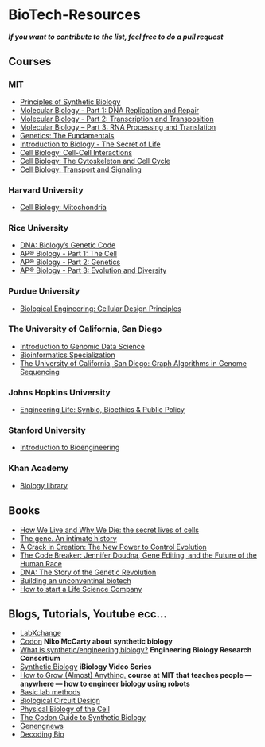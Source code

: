 # BioTech-Resources

***If you want to contribute to the list, feel free to do a pull request***

## Courses
### MIT
- [Principles of Synthetic Biology](https://www.edx.org/course/principles-of-synthetic-biology?index=product_value_experiment_a&queryID=e7fe68b36939b714ce7681c27effbf75&position=2)
- [Molecular Biology - Part 1: DNA Replication and Repair](https://www.edx.org/course/molecular-biology-part-1-dna-replication-and-repair?index=product_value_experiment_a&queryID=4c37250f1906fa6f8bf3801de82d0859&position=15)
- [Molecular Biology - Part 2: Transcription and Transposition](https://www.edx.org/course/molecular-biology-part-2-transcription-and-transposition?index=product_value_experiment_a&queryID=7e3cae1e665062a33a3bee191c20b723&position=15)
- [Molecular Biology – Part 3: RNA Processing and Translation](https://www.edx.org/course/molecular-biology-part-3-rna-processing-and-transl?index=product_value_experiment_a&queryID=7e3cae1e665062a33a3bee191c20b723&position=20)
- [Genetics: The Fundamentals](https://www.edx.org/course/genetics-part-1?index=product_value_experiment_a&queryID=32827d49dcabd7112aa0001dac3056c3&position=7)
- [Introduction to Biology - The Secret of Life](https://www.edx.org/course/introduction-to-biology-the-secret-of-life-3?index=product_value_experiment_a&queryID=745b98c9b53651ddfa299a3d50c9a1e0&position=21)
- [Cell Biology: Cell-Cell Interactions](https://www.edx.org/course/cell-biology-3?index=product_value_experiment_a&queryID=7e3cae1e665062a33a3bee191c20b723&position=5)
- [Cell Biology: The Cytoskeleton and Cell Cycle](https://www.edx.org/course/cell-biology-2?index=product_value_experiment_a&queryID=7e3cae1e665062a33a3bee191c20b723&position=21)
- [Cell Biology: Transport and Signaling](https://www.edx.org/course/cell-biology-transport?index=product_value_experiment_a&queryID=7e3cae1e665062a33a3bee191c20b723&position=22)

### Harvard University
- [Cell Biology: Mitochondria](https://www.edx.org/course/cell-biology-mitochondria?index=product_value_experiment_a&queryID=4c37250f1906fa6f8bf3801de82d0859&position=12)

### Rice University
- [DNA: Biology’s Genetic Code](https://www.edx.org/course/dna-biologys-genetic-code?index=product_value_experiment_a&queryID=32827d49dcabd7112aa0001dac3056c3&position=17)
- [AP® Biology - Part 1: The Cell](https://www.edx.org/course/ap-biology-part-1-the-cell?index=product_value_experiment_a&queryID=7e3cae1e665062a33a3bee191c20b723&position=12)
- [AP® Biology - Part 2: Genetics](https://www.edx.org/course/ap-biology-part-2-genetics?index=product_value_experiment_a&queryID=d17f2612cc674d65f95cb37941586371&position=18)
- [AP® Biology - Part 3: Evolution and Diversity](https://www.edx.org/course/ap-biology-part-3-evolution-and-diversity?index=product_value_experiment_a&queryID=d17f2612cc674d65f95cb37941586371&position=24)

### Purdue University
- [Biological Engineering: Cellular Design Principles](https://www.edx.org/course/biological-engineering-cellular-design-principles?index=product_value_experiment_a&queryID=452fb414b7d924ef4536e3afe5eb8dd5&position=21)

### The University of California, San Diego
- [Introduction to Genomic Data Science](https://www.edx.org/course/introduction-to-genomic-data-science?index=product_value_experiment_a&queryID=7e3cae1e665062a33a3bee191c20b723&position=11)
- [Bioinformatics Specialization](https://www.coursera.org/specializations/bioinformatics)
- [The University of California, San Diego: Graph Algorithms in Genome Sequencing
](https://www.edx.org/learn/computer-programming/the-university-of-california-san-diego-graph-algorithms-in-genome-sequencing)

### Johns Hopkins University
- [Engineering Life: Synbio, Bioethics & Public Policy](https://www.coursera.org/learn/synbioethics)

### Stanford University
- [Introduction to Bioengineering](https://introbioe.stanford.edu/lectures-interviews)

### Khan Academy
- [Biology library](https://www.khanacademy.org/science/biology)

## Books

- [How We Live and Why We Die: the secret lives of cells](https://www.amazon.co.uk/How-We-Live-Why-Die/dp/0571239129)
- [The gene. An intimate history](https://www.amazon.it/gp/product/0099584573/)
- [A Crack in Creation: The New Power to Control Evolution](https://www.amazon.it/gp/product/1784702765/)
- [The Code Breaker: Jennifer Doudna, Gene Editing, and the Future of the Human Race](https://www.amazon.it/gp/product/B08G1XNG7J/)
- [DNA: The Story of the Genetic Revolution](https://www.amazon.it/gp/product/1784758043/)
- [Building an unconventinal biotech](https://www.amazon.com/Building-Unconventional-Biotech-Blaise-Lippa/dp/0998203440)
- [How to start a Life Science Company](https://www.amazon.com/Start-Life-Science-Company-Comprehensive/dp/0648142329/ref=sr_1_1?crid=7FNHD0KLPEMY&keywords=how+to+start+a+life+science+company&qid=1693829050&s=books&sprefix=how+to+start+a+life+science+compan%2Cstripbooks-intl-ship%2C267&sr=1-1)

## Blogs, Tutorials, Youtube ecc...
- [LabXchange](https://www.labxchange.org/)
- [Codon](https://www.codonmag.com/) **Niko McCarty about synthetic biology**
- [What is synthetic/engineering biology?](https://ebrc.org/what-is-synbio/) **Engineering Biology Research Consortium**
- [Synthetic Biology](https://www.ibiology.org/playlists/synthetic-biology/) **iBiology Video Series**
- [How to Grow (Almost) Anything.](https://htgaa2022.notion.site/HTGAA-2022-d39e5560ad83483ab87d415f085b60c6) **course at MIT that teaches people — anywhere — how to engineer biology using robots**
- [Basic lab methods](https://www.youtube.com/@csberg5856/videos)
- [Biological Circuit Design](https://biocircuits.github.io/)
- [Physical Biology of the Cell](http://www.rpgroup.caltech.edu/aph161/syllabus)
- [The Codon Guide to Synthetic Biology](https://www.readcodon.com/p/synbio-guide)
- [Genengnews](https://www.genengnews.com/)
- [Decoding Bio](https://www.decodingbio.com/)

